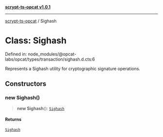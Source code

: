 [**scrypt-ts-opcat v1.0.1**](../README.md)

***

[scrypt-ts-opcat](../README.md) / Sighash

# Class: Sighash

Defined in: node\_modules/@opcat-labs/opcat/types/transaction/sighash.d.cts:6

Represents a Sighash utility for cryptographic signature operations.

## Constructors

### new Sighash()

> **new Sighash**(): [`Sighash`](Sighash.md)

#### Returns

[`Sighash`](Sighash.md)
